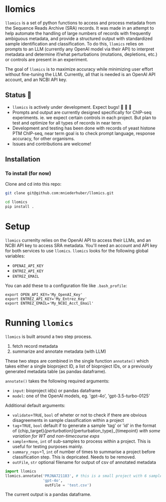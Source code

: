 # llomics 

`llomics` is a set of python functions to access and process metadata from the Sequence Reads Archive (SRA) records.
It was made in an attempt to help automate the handling of large numbers of records with frequently ambiguous metadata, and provide a structured output with standardized sample identification and classification.
To do this, `llomics` relies on prompts to an LLM (currently any OpenAI model via their API) to interpret metadata and determine if/what perturbations (mutations, depletions, etc.) or controls are present in an experiment.

The goal of `llomics` is to maximize accuracy while minimizing user effort without fine-tuning the LLM.
Currently, all that is needed is an OpenAI API account, and an NCBI API key.

## Status 🚧

- `llomics` is actively under development. Expect bugs! 🐛 🐛 🐛
- Prompts and output are currently designed specifically for ChIP-seq experiments. ie. we expect certain controls in each project. But plan to test and optimize for all types of records in near term.
- Development and testing has been done with records of yeast histone PTM ChIP-seq, near term goal is to check prompt language, response accuracy, for other organisms.
- Issues and contributions are welcome!

## Installation

### To install (for now)

Clone and cd into this repo:

```bash
git clone git@github.com:mniederhuber/llomics.git
```

```bash
cd llomics
pip install .
```

# Setup

`llomics` currenlty relies on the OpenAI API to access their LLMs, and an NCBI API key to access SRA metadata.
You'll need an account and API key for both services to use `llomics`.
`llomics` looks for the following global variables:

- `OPENAI_API_KEY`
- `ENTREZ_API_KEY`
- `ENTREZ_EMAIL`

You can add these to a configuration file like `.bash_profile`:

```
export OPEN_API_KEY='My_OpenAI_Key'
export ENTREZ_API_KEY='My_Entrez_Key'
export ENTREZ_EMAIL='My_NCBI_Acct_Email'
```

# Running `llomics`

`llomics` is built around a two step process.

1. fetch record metadata
2. summarize and annotate metadata (with LLM)

These two steps are combined in the single function `annotate()`
which takes either a single bioproject ID, a list of bioproject IDs, or a previously generated metadata table (as pandas dataframe).

`annotate()` takes the following required arguments:

- `input`: bioproject id(s) or pandas dataframe
- `model`: one of the OpenAI models, eg. 'gpt-4o', 'gpt-3.5-turbo-0125'

Additional default arguments:

- `validate`=`TRUE`, `bool` of wheter or not to check if there are obvious disagreements in sample classification within a project
- `tag`=`TRUE`, `bool` default if to generate a sample 'tag' or 'id' in the format of {chip_target}_{perturbation}_{perturbation_type}_{timepoint} *with some variation for WT and non-timecourse exps*
- `sample`=`None`, `int` of sub-samples to process within a project. This is useful for testing purposes mainly.
- `summary_reps`=1, `int` of number of times to summarise a project before classification step. This is depricated. Needs to be removed.
- `outFile`, `str` optional filename for output of csv of annotated metadata

```python
import llomics
llomics.annotate('PRJNA721183', # this is a small project with 6 samples, good for testing
                 'gpt-4o', 
                  outFile = 'test.csv') 
```

The current output is a pandas dataframe.
